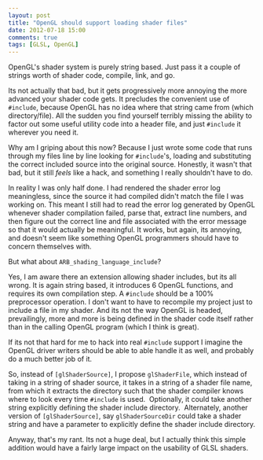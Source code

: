 ```yaml
---
layout: post
title: "OpenGL should support loading shader files"
date: 2012-07-18 15:00
comments: true
tags: [GLSL, OpenGL]
---
```


[glShaderSource]: http://www.opengl.org/sdk/docs/man/xhtml/glShaderSource.xml

OpenGL's shader system is purely string based. Just pass it a couple of strings worth of shader code, compile, link, and go.

Its not actually that bad, but it gets progressively more annoying the more advanced your shader code gets. It precludes the convenient use of `#include`, because OpenGL has no idea where that string came from (which directory/file). All the sudden you find yourself terribly missing the ability to factor out some useful utility code into a header file, and just `#include` it wherever you need it.

Why am I griping about this now? Because I just wrote some code that runs through my files line by line looking for `#include`'s, loading and substituting the correct included source into the original source. Honestly, it wasn't that bad, but it still *feels* like a hack, and something I really shouldn't have to do.

In reality I was only half done. I had rendered the shader error log meaningless, since the source it had compiled didn't match the file I was working on. This meant I still had to read the error log generated by OpenGL whenever shader compilation failed, parse that, extract line numbers, and then figure out the correct line and file associated with the error message so that it would actually be meaningful. It works, but again, its annoying, and doesn't seem like something OpenGL programmers should have to concern themselves with.

But what about `ARB_shading_language_include`?

Yes, I am aware there an extension allowing shader includes, but its all wrong. It is again string based, it introduces 6 OpenGL functions, and requires its own compilation step. A `#include` should be a 100% preprocessor operation. I don't want to have to recompile my project just to include a file in my shader. And its not the way OpenGL is headed, prevailingly, more and more is being defined in the shader code itself rather than in the calling OpenGL program (which I think is great).

If its not that hard for me to hack into real `#include` support I imagine the OpenGL driver writers should be able to able handle it as well, and probably do a much better job of it.

So, instead of `[glShaderSource]`, I propose `glShaderFile`, which instead of taking in a string of shader source, it takes in a string of a shader file name, from which it extracts the directory such that the shader compiler knows where to look every time `#include` is used.  Optionally, it could take another string explicitly defining the shader include directory.  Alternately, another version of `[glShaderSource]`, say `glShaderSourceDir` could take a shader string and have a parameter to explicitly define the shader include directory.

Anyway, that's my rant. Its not a huge deal, but I actually think this simple addition would have a fairly large impact on the usability of GLSL shaders.
